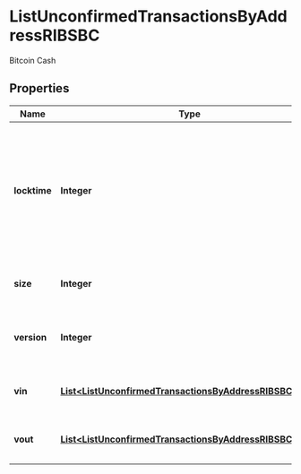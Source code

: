 

# ListUnconfirmedTransactionsByAddressRIBSBC

Bitcoin Cash

## Properties

Name | Type | Description | Notes
------------ | ------------- | ------------- | -------------
**locktime** | **Integer** | Represents the locktime on the transaction on the specific blockchain, i.e. the blockheight at which the transaction is valid. | 
**size** | **Integer** | Represents the total size of this transaction. | 
**version** | **Integer** | Represents the transaction&#39;s version number. | 
**vin** | [**List&lt;ListUnconfirmedTransactionsByAddressRIBSBCVin&gt;**](ListUnconfirmedTransactionsByAddressRIBSBCVin.md) | Represents the transaction inputs. | 
**vout** | [**List&lt;ListUnconfirmedTransactionsByAddressRIBSBCVout&gt;**](ListUnconfirmedTransactionsByAddressRIBSBCVout.md) | Represents the transaction outputs. | 



